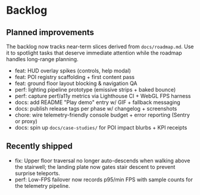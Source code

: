 # Backlog

## Planned improvements

The backlog now tracks near-term slices derived from `docs/roadmap.md`. Use it to spotlight
tasks that deserve immediate attention while the roadmap handles long-range planning.

- feat: HUD overlay spikes (controls, help modal)
- feat: POI registry scaffolding + first content pass
- feat: ground floor layout blocking & navigation QA
- perf: lighting pipeline prototype (emissive strips + baked bounce)
- perf: capture perf/a11y metrics via Lighthouse CI + WebGL FPS harness
- docs: add README "Play demo" entry w/ GIF + fallback messaging
- docs: publish release tags per phase w/ changelog + screenshots
- chore: wire telemetry-friendly console budget + error reporting (Sentry or proxy)
- docs: spin up `docs/case-studies/` for POI impact blurbs + KPI receipts

## Recently shipped

- fix: Upper floor traversal no longer auto-descends when walking above the stairwell;
  the landing plate now gates stair descent to prevent surprise teleports.
- perf: Low-FPS failover now records p95/min FPS with sample counts for the telemetry pipeline.
